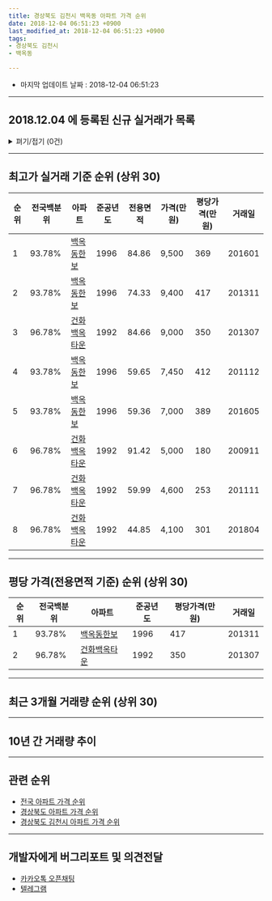 ```yaml
---
title: 경상북도 김천시 백옥동 아파트 가격 순위
date: 2018-12-04 06:51:23 +0900
last_modified_at: 2018-12-04 06:51:23 +0900
tags:
- 경상북도 김천시
- 백옥동

---
```


* 마지막 업데이트 날짜 : 2018-12-04 06:51:23

---

## 2018.12.04 에 등록된 신규 실거래가 목록

<details>
<summary>펴기/접기 (0건)</summary>
<div markdown="1">

|아파트|전국백분위|준공년도|전용면적|가격(만원)|평당가격(만원)|거래일|
|---|---|---|---|---|---|---|
|없음|||||||


</div>
</details>

---

## 최고가 실거래 기준 순위 (상위 30)


|순위|전국백분위|아파트|준공년도|전용면적|가격(만원)|평당가격(만원)|거래일|
|---|---|---|---|---|---|---|---|
|1|93.78%|[백옥동한보](https://search.naver.com/search.naver?query=%EA%B2%BD%EC%83%81%EB%B6%81%EB%8F%84+%EA%B9%80%EC%B2%9C%EC%8B%9C+%EB%B0%B1%EC%98%A5%EB%8F%99+%EB%B0%B1%EC%98%A5%EB%8F%99%ED%95%9C%EB%B3%B4)|1996|84.86|9,500|369|201601|
|2|93.78%|[백옥동한보](https://search.naver.com/search.naver?query=%EA%B2%BD%EC%83%81%EB%B6%81%EB%8F%84+%EA%B9%80%EC%B2%9C%EC%8B%9C+%EB%B0%B1%EC%98%A5%EB%8F%99+%EB%B0%B1%EC%98%A5%EB%8F%99%ED%95%9C%EB%B3%B4)|1996|74.33|9,400|417|201311|
|3|96.78%|[건화백옥타운](https://search.naver.com/search.naver?query=%EA%B2%BD%EC%83%81%EB%B6%81%EB%8F%84+%EA%B9%80%EC%B2%9C%EC%8B%9C+%EB%B0%B1%EC%98%A5%EB%8F%99+%EA%B1%B4%ED%99%94%EB%B0%B1%EC%98%A5%ED%83%80%EC%9A%B4)|1992|84.66|9,000|350|201307|
|4|93.78%|[백옥동한보](https://search.naver.com/search.naver?query=%EA%B2%BD%EC%83%81%EB%B6%81%EB%8F%84+%EA%B9%80%EC%B2%9C%EC%8B%9C+%EB%B0%B1%EC%98%A5%EB%8F%99+%EB%B0%B1%EC%98%A5%EB%8F%99%ED%95%9C%EB%B3%B4)|1996|59.65|7,450|412|201112|
|5|93.78%|[백옥동한보](https://search.naver.com/search.naver?query=%EA%B2%BD%EC%83%81%EB%B6%81%EB%8F%84+%EA%B9%80%EC%B2%9C%EC%8B%9C+%EB%B0%B1%EC%98%A5%EB%8F%99+%EB%B0%B1%EC%98%A5%EB%8F%99%ED%95%9C%EB%B3%B4)|1996|59.36|7,000|389|201605|
|6|96.78%|[건화백옥타운](https://search.naver.com/search.naver?query=%EA%B2%BD%EC%83%81%EB%B6%81%EB%8F%84+%EA%B9%80%EC%B2%9C%EC%8B%9C+%EB%B0%B1%EC%98%A5%EB%8F%99+%EA%B1%B4%ED%99%94%EB%B0%B1%EC%98%A5%ED%83%80%EC%9A%B4)|1992|91.42|5,000|180|200911|
|7|96.78%|[건화백옥타운](https://search.naver.com/search.naver?query=%EA%B2%BD%EC%83%81%EB%B6%81%EB%8F%84+%EA%B9%80%EC%B2%9C%EC%8B%9C+%EB%B0%B1%EC%98%A5%EB%8F%99+%EA%B1%B4%ED%99%94%EB%B0%B1%EC%98%A5%ED%83%80%EC%9A%B4)|1992|59.99|4,600|253|201111|
|8|96.78%|[건화백옥타운](https://search.naver.com/search.naver?query=%EA%B2%BD%EC%83%81%EB%B6%81%EB%8F%84+%EA%B9%80%EC%B2%9C%EC%8B%9C+%EB%B0%B1%EC%98%A5%EB%8F%99+%EA%B1%B4%ED%99%94%EB%B0%B1%EC%98%A5%ED%83%80%EC%9A%B4)|1992|44.85|4,100|301|201804|


---

## 평당 가격(전용면적 기준) 순위 (상위 30)


|순위|전국백분위|아파트|준공년도|평당가격(만원)|거래일|
|---|---|---|---|---|---|
|1|93.78%|[백옥동한보](https://search.naver.com/search.naver?query=%EA%B2%BD%EC%83%81%EB%B6%81%EB%8F%84+%EA%B9%80%EC%B2%9C%EC%8B%9C+%EB%B0%B1%EC%98%A5%EB%8F%99+%EB%B0%B1%EC%98%A5%EB%8F%99%ED%95%9C%EB%B3%B4)|1996|417|201311|
|2|96.78%|[건화백옥타운](https://search.naver.com/search.naver?query=%EA%B2%BD%EC%83%81%EB%B6%81%EB%8F%84+%EA%B9%80%EC%B2%9C%EC%8B%9C+%EB%B0%B1%EC%98%A5%EB%8F%99+%EA%B1%B4%ED%99%94%EB%B0%B1%EC%98%A5%ED%83%80%EC%9A%B4)|1992|350|201307|


---

## 최근 3개월 거래량 순위 (상위 30)


<div style="width:100%;">
    <canvas id="deal_count_ranking" height="250"></canvas>
</div>


<script>
new Chart(document.getElementById("deal_count_ranking"), {
    type: 'horizontalBar',
    data: {
        labels: ['백옥동한보'],
        datasets: [{
            label: '실거래 수',
            data: [1],
            borderColor: "rgba(255, 0, 128, 1)",
            backgroundColor: "rgba(255, 0, 128, 0.5)",
            fill: false,
        }]
    },
    options: {
        responsive: true,
        title: {
            display: true,
            text: '최근 3개월 거래량 순위'
        },
        tooltips: {
            mode: 'index',
            intersect: false,
            callbacks: {
                title: function(tooltipItems, data) {
                    return "실거래 수:";
                },
                label: function(tooltipItem, data) {
                    return data.labels[tooltipItem.index] + ": " + tooltipItem.xLabel;
                }
            }
        },
        hover: {
            mode: 'nearest',
            intersect: true
        },
        scales: {
            xAxes: [{
                display: true,
                scaleLabel: {
                    display: true,
                    labelString: '실거래 수'
                },
                ticks: {
                    suggestedMin: 0,
                }
            }],
            yAxes: [{
                display: true,
                ticks: {
                    autoSkip: false,
                    callback: function(value, index, values) {
                        if (value.length > 15)
                            return value.substr(0, 13) + "...";
                        else
                            return value;
                    }
                },
                scaleLabel: {
                    display: false,
                }
            }]
        }
    }
});

</script>


---

## 10년 간 거래량 추이


<div style="width:100%;">
    <canvas id="deal_progress" height="250"></canvas>
</div>

<script>
new Chart(document.getElementById("deal_progress"), {
    type: 'line',
    data: {
        labels: ['200812','200901','200902','200903','200904','200905','200906','200907','200908','200909','200910','200911','200912','201001','201002','201003','201004','201005','201006','201007','201008','201009','201010','201011','201012','201101','201102','201103','201104','201105','201106','201107','201108','201109','201110','201111','201112','201201','201202','201203','201204','201205','201206','201207','201208','201209','201210','201211','201212','201301','201302','201303','201304','201305','201306','201307','201308','201309','201310','201311','201312','201401','201402','201403','201404','201405','201406','201407','201408','201409','201410','201411','201412','201501','201502','201503','201504','201505','201506','201507','201508','201509','201510','201511','201512','201601','201602','201603','201604','201605','201606','201607','201608','201609','201610','201611','201612','201701','201702','201703','201704','201705','201706','201707','201708','201709','201710','201711','201712','201801','201802','201803','201804','201805','201806','201807','201808','201809','201810','201811','201812'],
        datasets: [{
            label: '실거래 수',
            pointRadius: 1,
            data: [0, 1, 2, 2, 2, 0, 0, 0, 0, 1, 0, 1, 2, 0, 0, 2, 1, 0, 2, 1, 0, 0, 3, 0, 0, 2, 1, 0, 2, 2, 2, 2, 1, 2, 3, 1, 2, 1, 1, 1, 2, 2, 2, 0, 0, 1, 1, 0, 0, 0, 1, 0, 0, 0, 1, 1, 0, 2, 3, 2, 2, 0, 0, 3, 0, 1, 1, 0, 1, 0, 0, 1, 0, 3, 1, 1, 1, 0, 2, 0, 0, 1, 1, 1, 1, 1, 0, 0, 1, 3, 0, 2, 0, 0, 0, 1, 1, 0, 0, 1, 0, 1, 1, 3, 0, 3, 1, 0, 2, 1, 0, 1, 1, 1, 1, 0, 0, 0, 1, 0, 0],
            borderColor: "rgba(255, 201, 14, 1)",
            backgroundColor: "rgba(255, 201, 14, 0.5)",
            fill: true,
        }]
    },
    options: {
        responsive: true,
        title: {
            display: true,
            text: '10년간 거래량 추이'
        },
        tooltips: {
            mode: 'index',
            intersect: false,
        },
        hover: {
            mode: 'nearest',
            intersect: true
        },
        scales: {
            xAxes: [{
                display: true,
                scaleLabel: {
                    display: true,
                    labelString: '년/월'
                }
            }],
            yAxes: [{
                display: true,
                ticks: {
                    suggestedMin: 0,
                },
                scaleLabel: {
                    display: true,
                    labelString: '실거래 수'
                }
            }]
        }
    }
});

</script>


---

## 관련 순위

- [전국 아파트 가격 순위](https://inasie.github.io/apt-ranking/전국)
- [경상북도 아파트 가격 순위](https://inasie.github.io/apt-ranking/경상북도)
- [경상북도 김천시 아파트 가격 순위](https://inasie.github.io/apt-ranking/경상북도-김천시)


---

## 개발자에게 버그리포트 및 의견전달

- [카카오톡 오픈채팅](https://open.kakao.com/o/gLJUAP4)
- [텔레그램](https://t.me/inasie)

